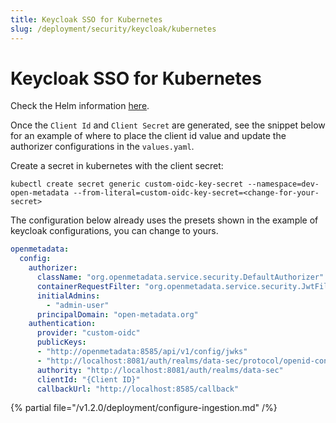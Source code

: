 ```yaml
---
title: Keycloak SSO for Kubernetes
slug: /deployment/security/keycloak/kubernetes
---
```


# Keycloak SSO for Kubernetes

Check the Helm information [here](https://artifacthub.io/packages/search?repo=open-metadata).

Once the `Client Id` and `Client Secret` are generated, see the snippet below for an example of where to
place the client id value and update the authorizer configurations in the `values.yaml`.

Create a secret in kubernetes with the client secret:
```shell
kubectl create secret generic custom-oidc-key-secret --namespace=dev-open-metadata --from-literal=custom-oidc-key-secret=<change-for-your-secret>
```

The configuration below already uses the presets shown in the example of keycloak configurations, you can change to yours.

```yaml
openmetadata:
  config:
    authorizer:
      className: "org.openmetadata.service.security.DefaultAuthorizer"
      containerRequestFilter: "org.openmetadata.service.security.JwtFilter"
      initialAdmins:
        - "admin-user"
      principalDomain: "open-metadata.org"
    authentication:
      provider: "custom-oidc"
      publicKeys:
      - "http://openmetadata:8585/api/v1/config/jwks"
      - "http://localhost:8081/auth/realms/data-sec/protocol/openid-connect/certs"
      authority: "http://localhost:8081/auth/realms/data-sec"
      clientId: "{Client ID}"
      callbackUrl: "http://localhost:8585/callback"
```

{% partial file="/v1.2.0/deployment/configure-ingestion.md" /%}
